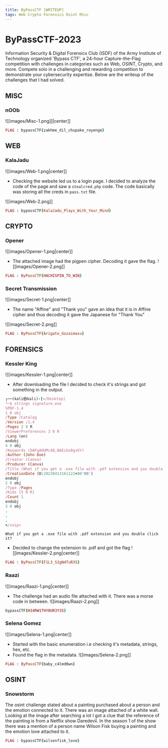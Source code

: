```yaml
---
title: ByPassCTF [WRITEUP]
tags: Web Crypto Forensics Osint Misc
---
```

# ByPassCTF-2023

Information Security & Digital Forensics Club (ISDF) of the Army Institute of Technology organized 'Bypass CTF', a 24-hour Capture-the-Flag competition with challenges in categories such as Web, OSINT, Crypto, and more. Compete solo in a challenging and rewarding competition to demonstrate your cybersecurity expertise. Below are the writeup of the challenges that I had solved.

## MISC
### nOOb
![[images/Misc-1.png]]|center]]

```ruby
FLAG : bypassCTF{zakhme_dil_chupake_royenge}
```

## WEB
### KalaJadu
![[images/Web-1.png|center]]

- Checking the website led us to a login page. I decided to analyze the code of the page and saw a  `stealcred.php` code. The code basically was storing all the creds in `pass.txt` file. 

![[images/Web-2.png]]

```ruby
FLAG : bypassCTF{KalaJadu_Plays_With_Your_Mind}
```


## CRYPTO
### Opener
![[images/Opener-1.png|center]]

- The attached image had the pigpen cipher. Decoding it gave the flag.
![[images/Opener-2.png]]

```ruby
FLAG : ByPassCTF{HACHISPIN_TO_WIN}
```


### Secret Transmission
![[images/Secret-1.png|center]]

- The name "Affine" and "Thank you" gave an idea that it is in Affine cipher and thus decoding it gave the Japanese for "Thank You"

![[images/Secret-2.png]]

```ruby
FLAG : ByPassCTF{Arigato_Gozaimasu}
```


## FORENSICS
### Kessler King
![[images/Kessler-1.png|center]]

- After downloading the file I decided to check it's strings and got something in the output.

```ruby
┌──(kali㉿kali)-[~/Desktop]
└─$ strings signature.exe 
%PDF-1.4
1 0 obj
/Type /Catalog
/Version /1.4
/Pages 2 0 R
/ViewerPreferences 3 0 R
/Lang (en)
endobj
4 0 obj
/Keywords (DAFgAOUMc4Q,BAEcGx0gvXY)
/Author (John Doe)
/Creator (Canva)
/Producer (Canva)
/Title (What if you get a .exe file with .pdf extension and you double click it?)
/CreationDate (D:20230413161122+00'00')
endobj
2 0 obj
/Type /Pages
/Kids [5 0 R]
/Count 1
endobj
3 0 obj
.
.
.
</snip>
```

`What if you get a .exe file with .pdf extension and you double click it?`
- Decided to change the extension to .pdf and got the flag
![[images/Kessler-2.png|center]]

```ruby
FLAG : ByPassCTF{F1L3_S1gN4TuR3S}
```


### Raazi
![[images/Raazi-1.png|center]]

- The challenge had an audio file attached with it. There was a morse code in between.
![[images/Raazi-2.png]]

```ruby
bypassCTF{H34RW1THY0UR3Y35}
```


### Selena Gomez
![[images/Selena-1.png|center]]

- Started with the basic enumeration i.e checking it's metadata, strings, hex, etc. 
- Found the flag in the metadata.
![[images/Selena-2.png]]


```ruby
FLAG : ByPassCTF{baby_c4lmd0wn}
```


## OSINT
### Snowstorm
The osint challenge stated about a painting purchased about a person and the emotion connected to it. There was an image attached of a white wall. Looking at the image after searching a lot I got a clue that the reference of the painting is from a Netflix show Daredevil. In the season 1 of the show there was a mention of a person name Wilson Fisk buying a painting and the emotion love attached to it.

```ruby
FLAG : bypassCTF{wilsonfisk_love}
```
